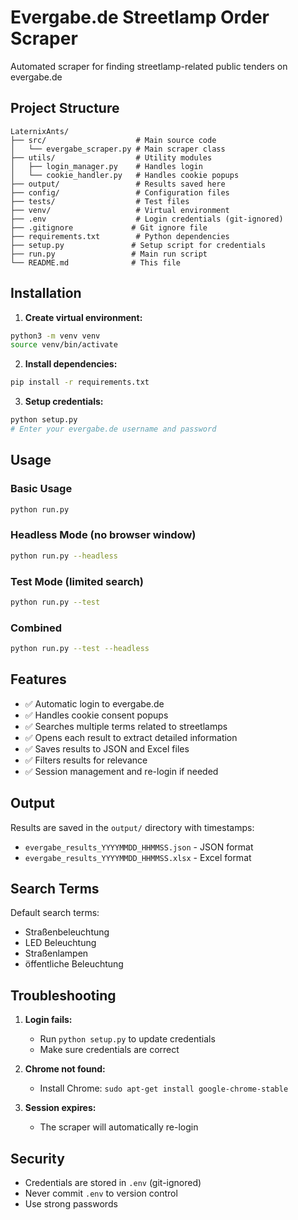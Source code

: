 # Evergabe.de Streetlamp Order Scraper

Automated scraper for finding streetlamp-related public tenders on evergabe.de

## Project Structure

```
LaternixAnts/
├── src/                    # Main source code
│   └── evergabe_scraper.py # Main scraper class
├── utils/                  # Utility modules
│   ├── login_manager.py    # Handles login
│   └── cookie_handler.py   # Handles cookie popups
├── output/                 # Results saved here
├── config/                 # Configuration files
├── tests/                  # Test files
├── venv/                   # Virtual environment
├── .env                    # Login credentials (git-ignored)
├── .gitignore             # Git ignore file
├── requirements.txt        # Python dependencies
├── setup.py               # Setup script for credentials
├── run.py                 # Main run script
└── README.md              # This file
```

## Installation

1. **Create virtual environment:**
```bash
python3 -m venv venv
source venv/bin/activate
```

2. **Install dependencies:**
```bash
pip install -r requirements.txt
```

3. **Setup credentials:**
```bash
python setup.py
# Enter your evergabe.de username and password
```

## Usage

### Basic Usage
```bash
python run.py
```

### Headless Mode (no browser window)
```bash
python run.py --headless
```

### Test Mode (limited search)
```bash
python run.py --test
```

### Combined
```bash
python run.py --test --headless
```

## Features

- ✅ Automatic login to evergabe.de
- ✅ Handles cookie consent popups
- ✅ Searches multiple terms related to streetlamps
- ✅ Opens each result to extract detailed information
- ✅ Saves results to JSON and Excel files
- ✅ Filters results for relevance
- ✅ Session management and re-login if needed

## Output

Results are saved in the `output/` directory with timestamps:
- `evergabe_results_YYYYMMDD_HHMMSS.json` - JSON format
- `evergabe_results_YYYYMMDD_HHMMSS.xlsx` - Excel format

## Search Terms

Default search terms:
- Straßenbeleuchtung
- LED Beleuchtung
- Straßenlampen
- öffentliche Beleuchtung

## Troubleshooting

1. **Login fails:** 
   - Run `python setup.py` to update credentials
   - Make sure credentials are correct

2. **Chrome not found:**
   - Install Chrome: `sudo apt-get install google-chrome-stable`

3. **Session expires:**
   - The scraper will automatically re-login

## Security

- Credentials are stored in `.env` (git-ignored)
- Never commit `.env` to version control
- Use strong passwords